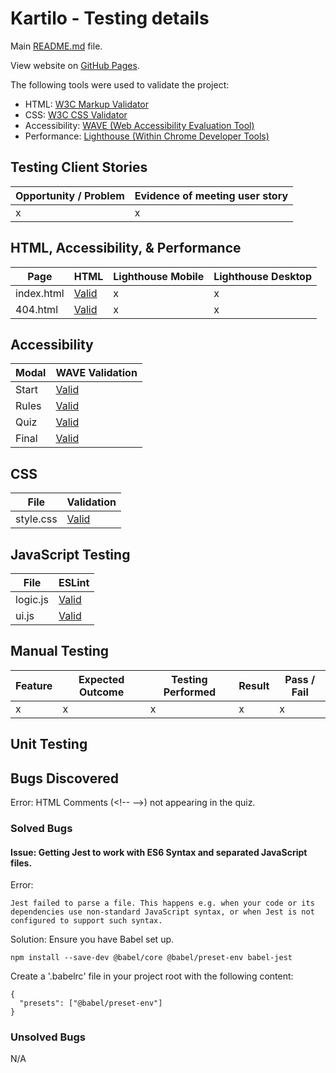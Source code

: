 # Kartilo - Testing details
Main [README.md](./README.md) file.

View website on [GitHub Pages](https://cjns.github.io/Kartilo/).

The following tools were used to validate the project:
- HTML: [W3C Markup Validator](https://validator.w3.org/)
- CSS: [W3C CSS Validator](https://jigsaw.w3.org/css-validator/)
- Accessibility: [WAVE (Web Accessibility Evaluation Tool)](https://wave.webaim.org/)
- Performance: [Lighthouse (Within Chrome Developer Tools)](https://developer.chrome.com/docs/lighthouse/overview/)

## Testing Client Stories
|Opportunity / Problem|Evidence of meeting user story|
|-|-|
|x|x|

## HTML, Accessibility, & Performance
|Page|HTML|Lighthouse Mobile|Lighthouse Desktop|
|-|-|-|-|
|index.html|[Valid](assets/images/html-index-valid.webp)|x|x|
|404.html|[Valid](assets/images/html-404-valid.webp)|x|x|

## Accessibility
|Modal|WAVE Validation|
|-|-|
|Start|[Valid](assets/images/wave-start.webp)|
|Rules|[Valid](assets/images/wave-start.webp)|
|Quiz|[Valid](assets/images/wave-quiz.webp)|
|Final|[Valid](assets/images/wave-final.webp)|

## CSS
|File|Validation|
|-|-|
|style.css|[Valid](assets/images/css-style-valid.webp)|

## JavaScript Testing
|File|ESLint|
|-|-|
|logic.js|[Valid](assets/images/js-logic-valid.webp)|
|ui.js|[Valid](assets/images/js-ui-valid.webp)|

## Manual Testing
|Feature|Expected Outcome|Testing Performed|Result|Pass / Fail|
|-|-|-|-|-|
|x|x|x|x|x|

## Unit Testing

## Bugs Discovered
Error: HTML Comments (\<!-- -->) not appearing in the quiz.

### Solved Bugs

#### Issue: Getting Jest to work with ES6 Syntax and separated JavaScript files.
Error:
```
Jest failed to parse a file. This happens e.g. when your code or its dependencies use non-standard JavaScript syntax, or when Jest is not configured to support such syntax.
```
Solution: Ensure you have Babel set up.
```
npm install --save-dev @babel/core @babel/preset-env babel-jest
```
Create a  '.babelrc' file in your project root with the following content:
```
{
  "presets": ["@babel/preset-env"]
}
```

### Unsolved Bugs
N/A